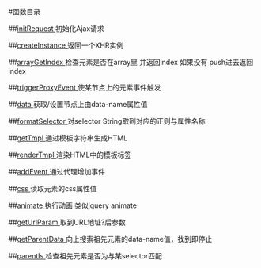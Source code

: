 #函数目录


##[initRequest ](../src/util.js)
初始化Ajax请求

##[createInstance ](../src/util.js)
返回一个XHR实例

##[arrayGetIndex ](../src/util.js)
检查元素是否在array里 并返回index 如果没有 push进去返回index

##[triggerProxyEvent ](../src/util.js)
使某节点上的元素事件触发

##[data ](../src/util.js)
获取/设置节点上由data-name属性值

##[formatSelector ](../src/util.js)
对selector String取到对应的正则与属性名称

##[getTmpl ](../src/util.js)
通过模板字符串生成HTML

##[renderTmpl ](../src/util.js)
渲染HTML中的模板标签

##[addEvent ](../src/util.js)
通过代理增加事件

##[css ](../src/util.js)
读取元素的css属性值

##[animate ](../src/util.js)
执行动画   类似jquery animate

##[getUrlParam ](../src/util.js)
取到URL地址?后参数

##[getParentData ](../src/util.js)
向上搜索祖先元素的data-name值，找到即停止

##[parentIs ](../src/util.js)
检查祖先元素是否为与某selector匹配

